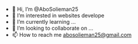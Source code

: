 - 👋 Hi, I’m @AboSolieman25
- 👀 I’m interested in websites develope
- 🌱 I’m currently learning ...
- 💞️ I’m looking to collaborate on ...
- 📫 How to reach me  abosolieman25@gmail.com

<!---
AboSolieman25/AboSolieman25 is a ✨ special ✨ repository because its `README.md` (this file) appears on your GitHub profile.
You can click the Preview link to take a look at your changes.
--->
